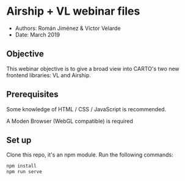 # Airship + VL webinar files

* Authors: Román Jiménez & Víctor Velarde
* Date: March 2019


## Objective

This webinar objective is to give a broad view into CARTO's two new frontend libraries: VL and Airship.

## Prerequisites

Some knowledge of HTML / CSS / JavaScript is recommended.

A Moden Browser (WebGL compatible) is required

## Set up

Clone this repo, it's an npm module. Run the following commands:

```sh
npm install
npm run serve
```
